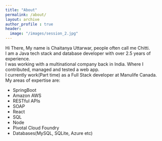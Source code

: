 ```yaml
---
title: "About"
permalink: /about/
layout: archive
author_profile : true
header:
  image: "/images/session_2.jpg"
---
```


Hi There,
My name is Chaitanya Uttarwar, people often call me Chitti.  
I am a Java tech stack and database developer with over 2.5 years of experience.  
I was working with a multinational company back in India. Where I contributed, managed and tested a web app.  
I currently work(Part time) as a Full Stack developer at Manulife Canada.  
My areas of expertise are:  
   - SpringBoot
   - Amazon AWS
   - RESTful APIs
   - SOAP
   - React
   - SQL
   - Node
   - Pivotal Cloud Foundry
   - Databases(MySQL, SQLite, Azure etc)
